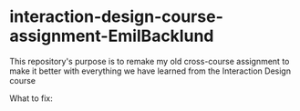 # interaction-design-course-assignment-EmilBacklund

This repository's purpose is to remake my old cross-course assignment to make it better with everything we have learned from the Interaction Design course

<!--
TODO -- Implement HotJar.

TODO -- Implement Google Analytics.

TODO -- JavaScript on Forms.

TODO -- Use data from HotJar and other methods to improve my Website.

TODO -- Perform accessibility testing on your website to ensure it’s easy to use for users with accessibility issues.

TODO -- Decide on which areas of the site to focus and then improve the interactions for users.

TODO -- Use your skills in JavaScript, HTML, and CSS to improve the website.

TODO -- Once you’ve added your changes, test the site with at least one more user. Use your feedback from the users to see wheter the changes improved the issues.

TODO -- Write a report detailing the research you conducted during this course, and include the changes you made to your website.
 -->

<!-- *Nice to have*




 -->

What to fix:

<!--! Fix all buttons that has a <a></a> tag around them -->

<!--! Fix the sizes of the pictures of necassery -->
